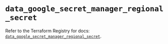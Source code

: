 # `data_google_secret_manager_regional_secret`

Refer to the Terraform Registry for docs: [`data_google_secret_manager_regional_secret`](https://registry.terraform.io/providers/hashicorp/google-beta/6.6.0/docs/data-sources/google_secret_manager_regional_secret).
